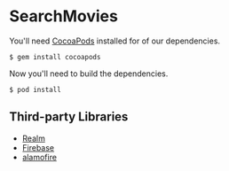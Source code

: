 # SearchMovies

You'll need [CocoaPods](http://cocoapods.org) installed for of our dependencies.
    
    $ gem install cocoapods
    
Now you'll need to build the dependencies.
    
    $ pod install
 
 
## Third-party Libraries
* [Realm](https://realm.io/)
* [Firebase](https://firebase.google.com/)
* [alamofire](https://github.com/Alamofire/Alamofire)
